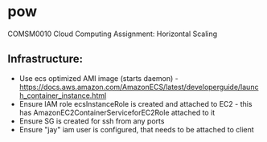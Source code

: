 # pow
COMSM0010 Cloud Computing Assignment: Horizontal Scaling

## Infrastructure:
- Use ecs optimized AMI image (starts daemon) - https://docs.aws.amazon.com/AmazonECS/latest/developerguide/launch_container_instance.html
- Ensure IAM role ecsInstanceRole is created and attached to EC2 - this has AmazonEC2ContainerServiceforEC2Role attached to it
- Ensure SG is created for ssh from any ports
- Ensure "jay" iam user is configured, that needs to be attached to client

